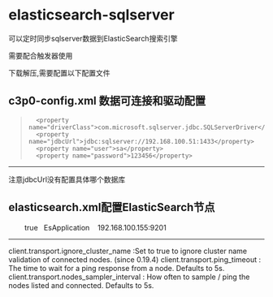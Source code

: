 # elasticsearch-sqlserver
可以定时同步sqlserver数据到ElasticSearch搜索引擎

需要配合触发器使用

下载解压,需要配置以下配置文件
## c3p0-config.xml 数据可连接和驱动配置

>		<property name="driverClass">com.microsoft.sqlserver.jdbc.SQLServerDriver</property>
>		<property name="jdbcUrl">jdbc:sqlserver://192.168.100.51:1433</property>
>		<property name="user">sa</property>
>		<property name="password">123456</property>
>
------
注意jdbcUrl没有配置具体哪个数据库

## elasticsearch.xml配置ElasticSearch节点


    <!-- 是否启用嗅探 还可以配置其他一些配置 -->
    <entry key="client.transport.sniff">true</entry>
  <!-- 集群名称 -->
  <entry key="cluster.name">EsApplication</entry>
   <entry key="transport.addresses">192.168.100.155:9201</entry>

------
client.transport.ignore_cluster_name :Set to true to ignore cluster name validation of connected nodes. (since 0.19.4)
client.transport.ping_timeout : The time to wait for a ping response from a node. Defaults to 5s.
client.transport.nodes_sampler_interval : How often to sample / ping the nodes listed and connected. Defaults to 5s.
